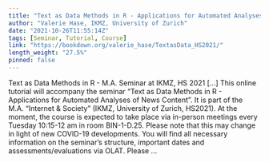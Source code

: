```yaml
---
title: "Text as Data Methods in R - Applications for Automated Analyses of News Content"
author: "Valerie Hase, IKMZ, University of Zurich"
date: "2021-10-26T11:55:14Z"
tags: [Seminar, Tutorial, Course]
link: "https://bookdown.org/valerie_hase/TextasData_HS2021/"
length_weight: "27.5%"
pinned: false
---
```


Text as Data Methods in R - M.A. Seminar at IKMZ, HS 2021 [...] This online tutorial will accompany the seminar “Text as Data Methods in R - Applications for Automated Analyses of News Content”. It is part of the M.A. “Internet & Society” (IKMZ, University of Zurich, HS2021). At the moment, the course is expected to take place via in-person meetings every Tuesday 10:15-12 am in room BIN-1-D.25. Please note that this may change in light of new COVID-19 developments. You will find all necessary information on the seminar’s structure, important dates and assessments/evaluations via OLAT. Please ...
